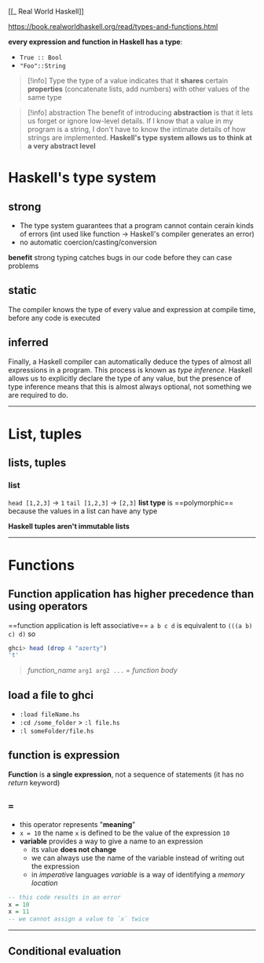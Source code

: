 [[_ Real World Haskell]]

https://book.realworldhaskell.org/read/types-and-functions.html


**every expression and function in Haskell has a type**:
- `True :: Bool`
- `"Foo"::String`

>[!info] Type
>the type of a value indicates that it **shares** certain **properties** (concatenate lists, add numbers) with other values of the same type

 >[!info] abstraction
 >The benefit of introducing **abstraction** is that it lets us forget or ignore low-level details.
 >If I know that a value in my program is a string, I don't have to know the intimate details of how strings are implemented.
 >**Haskell's type system allows us to think at a very abstract level**
 
 
# Haskell's type system
## strong
- The type system guarantees that a program cannot contain cerain kinds of errors (int used like function -> Haskell's compiler generates an error)
- no automatic coercion/casting/conversion

**benefit** strong typing catches  bugs in our code before they can case problems


## static
The compiler knows the type of every value and expression at compile time, before any code is executed

## inferred
Finally, a Haskell compiler can automatically deduce the types of almost all expressions in a program. This process is known as _type inference_. Haskell allows us to explicitly declare the type of any value, but the presence of type inference means that this is almost always optional, not something we are required to do.


---
# List, tuples

## lists, tuples
### list
`head [1,2,3]` -> `1`
`tail [1,2,3]` -> `[2,3]`
**list type** is ==polymorphic== because the values in a list can have any type


**Haskell tuples aren't immutable lists**

----
# Functions

## Function application has higher precedence than using operators

==function application is left associative==
	`a b c d` is equivalent to `(((a b) c) d)`
so
```haskell
ghci> head (drop 4 "azerty")
't'
```

> 
> *function_name*  `arg1 arg2 ...`   =   *function body*
> 

## load a file to ghci
- `:load fileName.hs`
- `:cd /some_folder` > `:l file.hs`
- `:l someFolder/file.hs`

## function is expression
**Function** is **a single expression**, not a sequence of statements (it has no *return* keyword)

## ` = ` 
- this operator represents "**meaning**" 
- `x = 10` the name `x` is defined to be the value of the expression `10`
- **variable** provides a way to give a name to an expression
	- its value **does not change**
	- we can always use the name of the variable instead of writing out the expression
	- in *imperative* languages *variable* is a way of identifying a *memory location*
```haskell
-- this code results in an error
x = 10
x = 11
-- we cannot assign a value to `x` twice
```


---
## Conditional evaluation
```haskell

```



